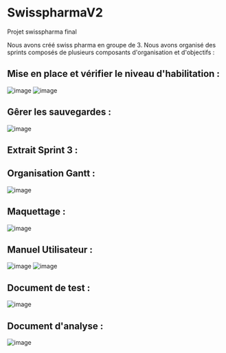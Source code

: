 # SwisspharmaV2
 Projet swisspharma final

 Nous avons créé swiss pharma en groupe de 3. Nous avons organisé des sprints composés de plusieurs composants d'organisation et d'objectifs :

## Mise en place et vérifier le niveau d'habilitation :

![image](https://github.com/OumarVincent/SwisspharmaV2/assets/148212506/23178b9b-3d09-4186-8473-4e8ed6410c6d)
![image](https://github.com/OumarVincent/SwisspharmaV2/assets/148212506/62f5e344-5b82-478b-95f3-d44d035feeb2)

## Gêrer les sauvegardes :

![image](https://github.com/OumarVincent/SwisspharmaV2/assets/148212506/cdcb1d1d-3527-4e52-a33a-91daed181783)


## Extrait Sprint 3 :

## Organisation Gantt :
![image](https://github.com/OumarVincent/SwisspharmaV2/assets/148212506/7558c2fb-6bef-4e11-873b-fc8dae5380b0)

## Maquettage :
![image](https://github.com/OumarVincent/SwisspharmaV2/assets/148212506/f560eeca-70be-480b-990a-d8db947b05ad)

## Manuel Utilisateur :
![image](https://github.com/OumarVincent/SwisspharmaV2/assets/148212506/ddf12c48-8f0f-49f7-a208-b2eedc5736e2)
![image](https://github.com/OumarVincent/SwisspharmaV2/assets/148212506/352126ef-e299-4653-8709-937840d0feb3)

## Document de test :
![image](https://github.com/OumarVincent/SwisspharmaV2/assets/148212506/356cac50-d91b-4026-9dff-06d8effb28bb)

## Document d'analyse :
![image](https://github.com/OumarVincent/SwisspharmaV2/assets/148212506/f8e549f2-56e2-4f05-96b9-04289186d388)

